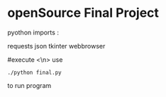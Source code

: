 # openSource Final Project

pyothon imports :

requests
json
tkinter
webbrowser

#execute
<\n>
use
```
./python final.py
```
to run program


